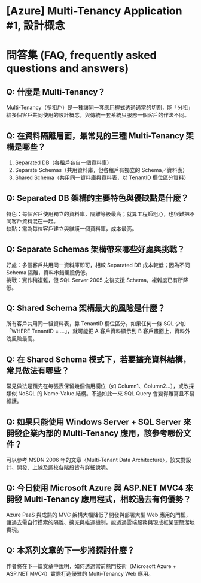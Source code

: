 # [Azure] Multi-Tenancy Application #1, 設計概念

# 問答集 (FAQ, frequently asked questions and answers)

## Q: 什麼是 Multi-Tenancy？
Multi-Tenancy（多租戶）是一種讓同一套應用程式透過適當的切割，能「分租」給多個客戶共同使用的設計概念，與傳統一套系統只服務一個客戶的作法不同。

## Q: 在資料隔離層面，最常見的三種 Multi-Tenancy 架構是哪些？
1. Separated DB（各租戶各自一個資料庫）  
2. Separate Schemas（共用資料庫，但各租戶有獨立的 Schema／資料表）  
3. Shared Schema（共用同一資料庫與資料表，以 TenantID 欄位區分資料）

## Q: Separated DB 架構的主要特色與優缺點是什麼？
特色：每個客戶使用獨立的資料庫，隔離等級最高；就算工程師粗心，也很難把不同客戶資料混在一起。  
缺點：需為每位客戶建立與維護一個資料庫，成本最高。

## Q: Separate Schemas 架構帶來哪些好處與挑戰？
好處：多個客戶共用同一資料庫即可，相較 Separated DB 成本較低；因為不同 Schema 隔離，資料串錯風險仍低。  
挑戰：實作稍複雜，但 SQL Server 2005 之後支援 Schema，複雜度已有所降低。

## Q: Shared Schema 架構最大的風險是什麼？
所有客戶共用同一組資料表，靠 TenantID 欄位區分。如果任何一條 SQL 少加「WHERE TenantID = …」，就可能把 A 客戶資料顯示到 B 客戶畫面上，資料外洩風險最高。

## Q: 在 Shared Schema 模式下，若要擴充資料結構，常見做法有哪些？
常見做法是預先在每張表保留幾個備用欄位（如 Column1、Column2…），或改採類似 NoSQL 的 Name-Value 結構。不過如此一來 SQL Query 會變得難寫且不易維護。

## Q: 如果只能使用 Windows Server + SQL Server 來開發企業內部的 Multi-Tenancy 應用，該參考哪份文件？
可以參考 MSDN 2006 年的文章〈Multi-Tenant Data Architecture〉，該文對設計、開發、上線及調校各階段皆有詳細說明。

## Q: 今日使用 Microsoft Azure 與 ASP.NET MVC4 來開發 Multi-Tenancy 應用程式，相較過去有何優勢？
Azure PaaS 與成熟的 MVC 架構大幅降低了開發與部署大型 Web 應用的門檻，讓過去需自行摸索的隔離、擴充與維運機制，能透過雲端服務與現成框架更簡潔地實現。

## Q: 本系列文章的下一步將探討什麼？
作者將在下一篇文章中說明，如何透過當前熱門技術（Microsoft Azure + ASP.NET MVC4）實際打造優雅的 Multi-Tenancy Web 應用。
